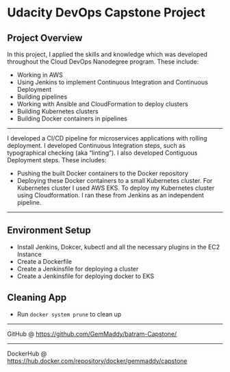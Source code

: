 # Udacity DevOps Capstone Project

<h2>Project Overview</h2>

<p> In this project, I applied the skills and knowledge which was developed throughout the Cloud DevOps Nanodegree program. These include:</p>

<ul>
	<li>Working in AWS</li>
	<li>Using Jenkins to implement Continuous Integration and Continuous Deployment</li>
	<li>Building pipelines</li>
	<li>Working with Ansible and CloudFormation to deploy clusters</li>
	<li>Building Kubernetes clusters</li>
	<li>Building Docker containers in pipelines</li>
</ul>

***

<p>I developed a CI/CD pipeline for microservices applications with rolling deployment. I developed Continuous Integration steps, such as typographical checking (aka “linting”). I also developed Contiguous Deployment steps. These includes:</p>

<ul>
	<li>Pushing the built Docker containers to the Docker repository</li>
	<li>Deploying these Docker containers to a small Kubernetes cluster. For Kubernetes cluster I used AWS EKS. To deploy my Kubernetes cluster using Cloudformation. I ran these from Jenkins as an independent pipeline.</li>
</ul>

***

<h2>Environment Setup</h2>

<ul>
  <li>Install Jenkins, Dokcer, kubectl and all the necessary plugins in the EC2 Instance</li>
  <li>Create a Dockerfile</li>
  <li>Create a Jenkinsfile for deploying a cluster</li>
  <li>Create a Jenkinsfile for deploying docker to EKS</li>
</ul>

<h2>Cleaning App</h2>

<ul>
  <li>Run <code>docker system prune</code> to clean up </li>
</ul>

***
GitHub @ https://github.com/GemMaddy/batram-Capstone/
***
DockerHub @ https://hub.docker.com/repository/docker/gemmaddy/capstone
